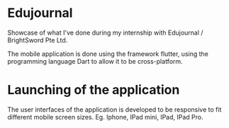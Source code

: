 # Edujournal
Showcase of what I've done during my internship with Edujournal / BrightSword Pte Ltd.
<p>The mobile application is done using the framework flutter, using the programming language Dart to allow it to be cross-platform.</p>

# Launching of the application
<p>The user interfaces of the application is developed to be responsive to fit different mobile screen sizes. Eg. Iphone, IPad mini, IPad, IPad Pro. </p>
